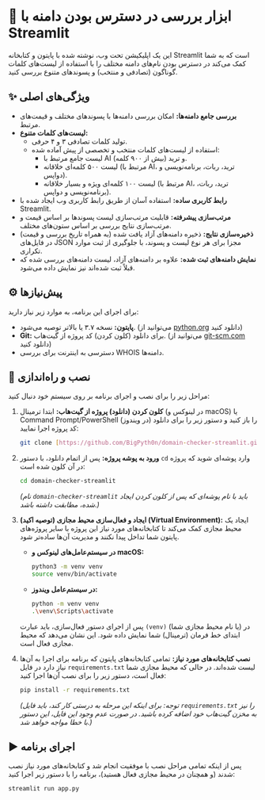 # 🎯 ابزار بررسی در دسترس بودن دامنه با Streamlit

این یک اپلیکیشن تحت وب، نوشته شده با پایتون و کتابخانه Streamlit است که به شما کمک می‌کند در دسترس بودن نام‌های دامنه مختلف را با استفاده از لیست‌های کلمات گوناگون (تصادفی و منتخب) و پسوندهای متنوع بررسی کنید.

## ✨ ویژگی‌های اصلی

* **بررسی جامع دامنه‌ها:** امکان بررسی دامنه‌ها با پسوندهای مختلف و قیمت‌های مرتبط.
* **لیست‌های کلمات متنوع:**
    * تولید کلمات تصادفی ۳ و ۴ حرفی.
    * استفاده از لیست‌های کلمات منتخب و تخصصی از پیش آماده شده:
        * لیست جامع مرتبط با AI و ترید (بیش از ۹۰۰ کلمه).
        * لیست ۵۰۰ کلمه‌ای خلاقانه (مرتبط با AI، ترید، ربات، برنامه‌نویسی و دواپس).
        * لیست ۱۰۰ کلمه‌ای ویژه و بسیار خلاقانه (مرتبط با AI، ترید، ربات، برنامه‌نویسی و دواپس).
* **رابط کاربری ساده:** استفاده آسان از طریق رابط کاربری وب ایجاد شده با Streamlit.
* **مرتب‌سازی پیشرفته:** قابلیت مرتب‌سازی لیست پسوندها بر اساس قیمت و مرتب‌سازی نتایج بررسی بر اساس ستون‌های مختلف.
* **ذخیره‌سازی نتایج:** ذخیره دامنه‌های آزاد یافت شده (به همراه تاریخ بررسی و قیمت) در فایل‌های JSON مجزا برای هر نوع لیست و پسوند، با جلوگیری از ثبت موارد تکراری.
* **نمایش دامنه‌های ثبت شده:** علاوه بر دامنه‌های آزاد، لیست دامنه‌های بررسی شده که قبلاً ثبت شده‌اند نیز نمایش داده می‌شود.

## ⚙️ پیش‌نیازها

برای اجرای این برنامه، به موارد زیر نیاز دارید:

* **پایتون:** نسخه ۳.۷ یا بالاتر توصیه می‌شود. (می‌توانید از [python.org](https://www.python.org/downloads/) دانلود کنید)
* **Git:** برای دانلود (کلون کردن) کد پروژه از گیت‌هاب. (می‌توانید از [git-scm.com](https://git-scm.com/downloads) دانلود کنید)
* دسترسی به اینترنت برای بررسی WHOIS دامنه‌ها.

## 🚀 نصب و راه‌اندازی

مراحل زیر را برای نصب و اجرای برنامه بر روی سیستم خود دنبال کنید:

1.  **کلون کردن (دانلود) پروژه از گیت‌هاب:**
    ابتدا ترمینال (در لینوکس و macOS) یا Command Prompt/PowerShell (در ویندوز) را باز کنید و دستور زیر را برای دانلود کد پروژه اجرا نمایید:
    ```bash
    git clone [https://github.com/BigPyth0n/domain-checker-streamlit.git](https://github.com/BigPyth0n/domain-checker-streamlit.git)
    ```

2.  **ورود به پوشه پروژه:**
    پس از اتمام دانلود، با دستور `cd` وارد پوشه‌ای شوید که پروژه در آن کلون شده است:
    ```bash
    cd domain-checker-streamlit
    ```
    *(نام `domain-checker-streamlit` باید با نام پوشه‌ای که پس از کلون کردن ایجاد شده، مطابقت داشته باشد.)*

3.  **(توصیه اکید) ایجاد و فعال‌سازی محیط مجازی (Virtual Environment):**
    ایجاد یک محیط مجازی کمک می‌کند تا کتابخانه‌های مورد نیاز این پروژه با سایر پروژه‌های پایتون شما تداخل پیدا نکنند و مدیریت آن‌ها ساده‌تر شود.

    * **در سیستم‌عامل‌های لینوکس و macOS:**
        ```bash
        python3 -m venv venv
        source venv/bin/activate
        ```
    * **در سیستم‌عامل ویندوز:**
        ```bash
        python -m venv venv
        .\venv\Scripts\activate
        ```
    پس از اجرای دستور فعال‌سازی، باید عبارت `(venv)` (یا نام محیط مجازی شما) در ابتدای خط فرمان (ترمینال) شما نمایش داده شود. این نشان می‌دهد که محیط مجازی فعال است.

4.  **نصب کتابخانه‌های مورد نیاز:**
    تمامی کتابخانه‌های پایتون که برنامه برای اجرا به آن‌ها نیاز دارد در فایل `requirements.txt` لیست شده‌اند. در حالی که محیط مجازی شما فعال است، دستور زیر را برای نصب آن‌ها اجرا کنید:
    ```bash
    pip install -r requirements.txt
    ```
    *(توجه: برای اینکه این مرحله به درستی کار کند، باید فایل `requirements.txt` را نیز به مخزن گیت‌هاب خود اضافه کرده باشید. در صورت عدم وجود این فایل، این دستور با خطا مواجه خواهد شد.)*

## ▶️ اجرای برنامه

پس از اینکه تمامی مراحل نصب با موفقیت انجام شد و کتابخانه‌های مورد نیاز نصب شدند (و همچنان در محیط مجازی فعال هستید)، برنامه را با دستور زیر اجرا کنید:

```bash
streamlit run app.py
